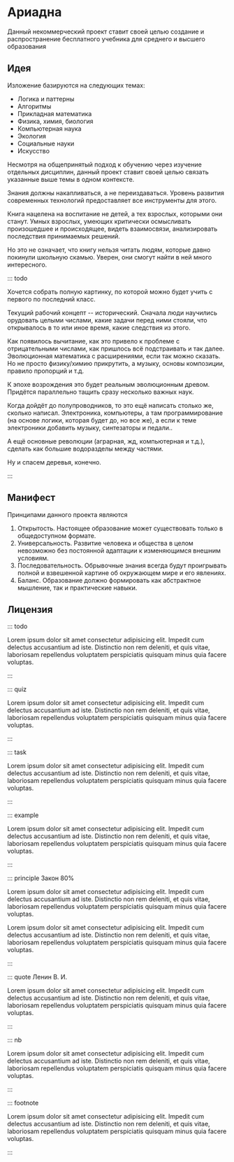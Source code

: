 # Ариадна

Данный некоммерческий проект ставит своей целью создание и распространение бесплатного учебника для среднего и высшего образования

## Идея

Изложение базируются на следующих темах:

- Логика и паттерны
- Алгоритмы
- Прикладная математика
- Физика, химия, биология
- Компьютерная наука
- Экология
- Социальные науки
- Искусство

Несмотря на общепринятый подход к обучению через изучение отдельных дисциплин, данный проект ставит своей целью связать указанные выше темы в одном контексте.

Знания должны накапливаться, а не переиздаваться. Уровень развития современных технологий предоставляет все инструменты для этого.

Книга нацелена на воспитание не детей, а тех взрослых, которыми они станут. Умных взрослых, умеющих критически осмысливать произошедшее и происходящее, видеть взаимосвязи, анализировать последствия принимаемых решений.

Но это не означает, что книгу нельзя читать людям, которые давно покинули школьную скамью. Уверен, они смогут найти в ней много интересного.

::: todo

Хочется собрать полную картинку, по которой можно будет учить с первого по последний класс.

Текущий рабочий концепт -- исторический. Сначала люди научились орудовать целыми числами, какие задачи перед ними стояли, что открывалось в то или иное время, какие следствия из этого.

Как появилось вычитание, как это привело к проблеме с отрицательными числами, как пришлось всё подстраивать и так далее. Эволюционная математика с расширениями, если так можно сказать. Но не просто физику/химию прикрутить, а музыку, основы композиции, правило пропорций и т.д.

К эпохе возрождения это будет реальным эволюционным древом. Придётся параллельно тащить сразу несколько важных наук.

Когда дойдёт до полупроводников, то это ещё написать столько же, сколько написал. Электроника, компьютеры, а там программирование (на основе логики, которая будет до, но все же), а если к теме электроники добавить музыку, синтезаторы и педали..

А ещё основные революции (аграрная, жд, компьютерная и т.д.), сделать как большие водоразделы между частями.

Ну и спасем деревья, конечно.

:::

## Манифест

Принципами данного проекта являются

1. Открытость. Настоящее образование может существовать только в общедоступном формате.
2. Универсальность. Развитие человека и общества в целом невозможно без постоянной адаптации к изменяющимся внешним условиям.
3. Последовательность. Обрывочные знания всегда будут проигрывать полной и взвешенной картине об окружающем мире и его явлениях.
4. Баланс. Образование должно формировать как абстрактное мышление, так и практические навыки.

## Лицензия

::: todo

Lorem ipsum dolor sit amet consectetur adipisicing elit. Impedit cum delectus accusantium ad iste. Distinctio non rem deleniti, et quis vitae, laboriosam repellendus voluptatem perspiciatis quisquam minus quia facere voluptas.

:::

::: quiz

Lorem ipsum dolor sit amet consectetur adipisicing elit. Impedit cum delectus accusantium ad iste. Distinctio non rem deleniti, et quis vitae, laboriosam repellendus voluptatem perspiciatis quisquam minus quia facere voluptas.

:::

::: task

Lorem ipsum dolor sit amet consectetur adipisicing elit. Impedit cum delectus accusantium ad iste. Distinctio non rem deleniti, et quis vitae, laboriosam repellendus voluptatem perspiciatis quisquam minus quia facere voluptas.

:::

::: example

Lorem ipsum dolor sit amet consectetur adipisicing elit. Impedit cum delectus accusantium ad iste. Distinctio non rem deleniti, et quis vitae, laboriosam repellendus voluptatem perspiciatis quisquam minus quia facere voluptas.

:::

::: principle Закон 80%

Lorem ipsum dolor sit amet consectetur adipisicing elit. Impedit cum delectus accusantium ad iste. Distinctio non rem deleniti, et quis vitae, laboriosam repellendus voluptatem perspiciatis quisquam minus quia facere voluptas.

Lorem ipsum dolor sit amet consectetur adipisicing elit. Impedit cum delectus accusantium ad iste. Distinctio non rem deleniti, et quis vitae, laboriosam repellendus voluptatem perspiciatis quisquam minus quia facere voluptas.

:::

::: quote Ленин В. И.

Lorem ipsum dolor sit amet consectetur adipisicing elit. Impedit cum delectus accusantium ad iste. Distinctio non rem deleniti, et quis vitae, laboriosam repellendus voluptatem perspiciatis quisquam minus quia facere voluptas.

:::

::: nb

Lorem ipsum dolor sit amet consectetur adipisicing elit. Impedit cum delectus accusantium ad iste. Distinctio non rem deleniti, et quis vitae, laboriosam repellendus voluptatem perspiciatis quisquam minus quia facere voluptas.

:::

::: footnote

Lorem ipsum dolor sit amet consectetur adipisicing elit. Impedit cum delectus accusantium ad iste. Distinctio non rem deleniti, et quis vitae, laboriosam repellendus voluptatem perspiciatis quisquam minus quia facere voluptas.

:::
